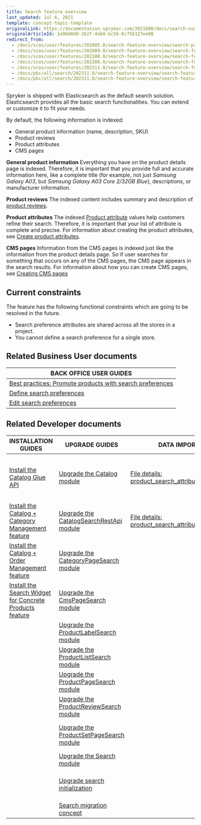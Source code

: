 ```yaml
---
title: Search feature overview
last_updated: Jul 6, 2021
template: concept-topic-template
originalLink: https://documentation.spryker.com/2021080/docs/search-summary
originalArticleId: 1e96b0d0-262f-4ab0-bc56-8c75b127ee08
redirect_from:
  - /docs/scos/user/features/202005.0/search-feature-overview/search-preferences.html
  - /docs/scos/user/features/202009.0/search-feature-overview/search-feature-overview.html
  - /docs/scos/user/features/202108.0/search-feature-overview/search-feature-overview.html
  - /docs/scos/user/features/202200.0/search-feature-overview/search-feature-overview.html
  - /docs/scos/user/features/202311.0/search-feature-overview/search-feature-overview.html
  - /docs/pbc/all/search/202311.0/search-feature-overview/search-feature-walkthrough.html
  - /docs/pbc/all/search/202311.0/search-feature-overview/search-feature-overview/search-feature-overview.html
---
```


Spryker is shipped with Elasticsearch as the default search solution. Elasticsearch provides all the basic search functionalities. You can extend or customize it to fit your needs.

By default, the following information is indexed:

- General product information (name, description, SKU)
- Product reviews
- Product attributes
- CMS pages

**General product information**
Everything you have on the product details page is indexed. Therefore, it is important that you provide full and accurate information here, like a complete title (for example, not just *Samsung Galaxy A03*, but *Samsung Galaxy A03 Core 2/32GB Blue*), descriptions, or manufacturer information.

**Product reviews**
The indexed content includes summary and description of [product reviews](/docs/scos/user/features/{{page.version}}/product-rating-and-reviews-feature-overview.html).

**Product attributes**
The indexed [Product attribute](/docs/scos/user/features/{{page.version}}/product-rating-and-reviews-feature-overview.html) values help customers refine their search. Therefore, it is important that your list of attribute is complete and precise. For information about creating the product attributes, see [Create product attributes](/docs/pbc/all/product-information-management/{{page.version}}/base-shop/manage-in-the-back-office/attributes/create-product-attributes.html).

**CMS pages**
Information from the CMS pages is indexed just like the information from the product details page. So if user searches for something that occurs on any of the CMS pages, the CMS page appears in the search results. For information about how you can create CMS pages, see [Creating CMS pages](/docs/pbc/all/content-management-system/{{page.version}}/base-shop/manage-in-the-back-office/pages/create-cms-pages.html)

## Current constraints

The feature has the following functional constraints which are going to be resolved in the future.
* Search preference attributes are shared across all the stores in a project.
* You cannot define a search preference for a single store.


## Related Business User documents

|BACK OFFICE USER GUIDES|
|---|
| [Best practices: Promote products with search preferences](/docs/pbc/all/search/{{page.version}}/base-shop/manage-in-the-back-office/best-practices-promote-products-with-search-preferences.html) |
| [Define search preferences](/docs/pbc/all/search/{{page.version}}/base-shop/manage-in-the-back-office/define-search-preferences.html) |
| [Edit search preferences](/docs/pbc/all/search/{{page.version}}/base-shop/manage-in-the-back-office/edit-search-preferences.html) |

## Related Developer documents

| INSTALLATION GUIDES  | UPGRADE GUIDES | DATA IMPORT | GLUE API GUIDES  | TUTORIALS AND HOWTOS | BEST PRACTICES |
|---------|---------|-|-|-|-|
| [Install the Catalog Glue API](/docs/pbc/all/search/{{page.version}}/base-shop/install-and-upgrade/install-features-and-glue-api/install-the-catalog-glue-api.html)  | [Upgrade the Catalog module](/docs/pbc/all/search/{{page.version}}/base-shop/install-and-upgrade/upgrade-modules/upgrade-the-catalog-module.html) | [File details: product_search_attribute_map.csv](/docs/pbc/all/search/{{page.version}}/base-shop/import-and-export-data/import-file-details-product-search-attribute-map.csv.html) | [Searching the product catalog](/docs/pbc/all/search/{{page.version}}/base-shop/manage-using-glue-api/glue-api-search-the-product-catalog.html) | [Tutorial: Content and search - attribute-cart-based catalog personalization](/docs/pbc/all/search/{{page.version}}/base-shop/tutorials-and-howtos/tutorial-content-and-search-attribute-cart-based-catalog-personalization/tutorial-content-and-search-attribute-cart-based-catalog-personalization.html) | [Data-driven ranking](/docs/pbc/all/search/{{page.version}}/base-shop/best-practices/data-driven-ranking.html) |
| [Install the Catalog + Category Management feature](/docs/pbc/all/search/{{page.version}}/base-shop/install-and-upgrade/install-features-and-glue-api/install-the-catalog-category-management-feature.html) | [Upgrade the CatalogSearchRestApi module](/docs/pbc/all/search/{{page.version}}/base-shop/install-and-upgrade/upgrade-modules/upgrade-the-catalogsearchrestapi-module.html) | [File details: product_search_attribute.csv](/docs/pbc/all/search/{{page.version}}/base-shop/import-and-export-data/import-file-details-product-search-attribute.csv.html) | [Retrieving autocomplete and search suggestions](/docs/pbc/all/search/{{page.version}}/base-shop/manage-using-glue-api/glue-api-retrieve-autocomplete-and-search-suggestions.html)  | [Tutorial: Boosting cart-based search](/docs/pbc/all/search/{{page.version}}/base-shop/tutorials-and-howtos/tutorial-content-and-search-attribute-cart-based-catalog-personalization/tutorial-boost-cart-based-search.html) | [Full-text search](/docs/pbc/all/search/{{page.version}}/base-shop/best-practices/full-text-search.html) |
| [Install the Catalog + Order Management feature](/docs/pbc/all/search/{{page.version}}/base-shop/install-and-upgrade/install-features-and-glue-api/install-the-catalog-order-management-feature.html) | [Upgrade the CategoryPageSearch module](/docs/pbc/all/search/{{page.version}}/base-shop/install-and-upgrade/upgrade-modules/upgrade-the-categorypagesearch-module.html) | | | [Configure a search query](/docs/pbc/all/search/{{page.version}}/base-shop/tutorials-and-howtos/configure-a-search-query.html) | [Generic faceted search](/docs/pbc/all/search/{{page.version}}/base-shop/best-practices/generic-faceted-search.html) |
| [Install the Search Widget for Concrete Products feature](/docs/pbc/all/search/{{page.version}}/base-shop/install-and-upgrade/install-features-and-glue-api/install-the-search-widget-for-concrete-products.html) |  [Upgrade the CmsPageSearch module](/docs/pbc/all/search/{{page.version}}/base-shop/install-and-upgrade/upgrade-modules/upgrade-the-cmspagesearch-module.html) | | | [Configure Elasticsearch](/docs/pbc/all/search/{{page.version}}/base-shop/tutorials-and-howtos/configure-elasticsearch.html) | [Multi-term autocompletion](/docs/pbc/all/search/{{page.version}}/base-shop/best-practices/multi-term-auto-completion.html) |
| |  [Upgrade the ProductLabelSearch module](/docs/pbc/all/search/{{page.version}}/base-shop/install-and-upgrade/upgrade-modules/upgrade-the-productlabelsearch-module.html) | | | [Configure search features](/docs/pbc/all/search/{{page.version}}/base-shop/tutorials-and-howtos/configure-search-features.html) | [Naive product centric approach](/docs/pbc/all/search/{{page.version}}/base-shop/best-practices/naive-product-centric-approach.html) |
| |  [Upgrade the ProductListSearch module](/docs/pbc/all/search/{{page.version}}/base-shop/install-and-upgrade/upgrade-modules/upgrade-the-productlistsearch-module.html) | | | [Configure search for multi-currency](/docs/pbc/all/search/{{page.version}}/base-shop/tutorials-and-howtos/configure-search-for-multi-currency.html) | [On-site search](/docs/pbc/all/search/{{page.version}}/base-shop/best-practices/on-site-search.html) |
| |  [Upgrade the ProductPageSearch module](/docs/pbc/all/search/{{page.version}}/base-shop/install-and-upgrade/upgrade-modules/upgrade-the-productpagesearch-module.html) | | | [Expand search data](/docs/pbc/all/search/{{page.version}}/base-shop/tutorials-and-howtos/expand-search-data.html) | [Other best practices](/docs/pbc/all/search/{{page.version}}/base-shop/best-practices/other-best-practices.html) |
| |  [Upgrade the ProductReviewSearch module](/docs/pbc/all/search/{{page.version}}/base-shop/install-and-upgrade/upgrade-modules/upgrade-the-productreviewsearch-module.html) | | | [Facet filter overview and configuration](/docs/pbc/all/search/{{page.version}}/base-shop/tutorials-and-howtos/facet-filter-overview-and-configuration.html) | [Personalization - dynamic pricing](/docs/pbc/all/search/{{page.version}}/base-shop/best-practices/personalization-dynamic-pricing.html) |
| |  [Upgrade the ProductSetPageSearch module](/docs/pbc/all/search/{{page.version}}/base-shop/install-and-upgrade/upgrade-modules/upgrade-the-productsetpagesearch-module.html) | | | [Tutorial: Integrate any search engine into a project](/docs/pbc/all/search/{{page.version}}/base-shop/tutorials-and-howtos/tutorial-integrate-any-search-engine-into-a-project.html) | [Precise search by super attributes](/docs/pbc/all/search/{{page.version}}/base-shop/best-practices/precise-search-by-super-attributes.html) |
| | [Upgrade the Search module](/docs/pbc/all/search/{{page.version}}/base-shop/install-and-upgrade/upgrade-modules/upgrade-the-search–module.html) | | | | [Simple spelling suggestions](/docs/pbc/all/search/{{page.version}}/base-shop/best-practices/simple-spelling-suggestions.html) |
| | [Upgrade search initialization](/docs/pbc/all/search/{{page.version}}/base-shop/install-and-upgrade/upgrade-search-initialization.html) | | | | [Usage-driven schema and document structure](/docs/pbc/all/search/{{page.version}}/base-shop/best-practices/usage-driven-schema-and-document-structure.html) |
| | [Search migration concept](/docs/pbc/all/search/{{page.version}}/base-shop/install-and-upgrade/search-migration-concept.html) | | | | |
